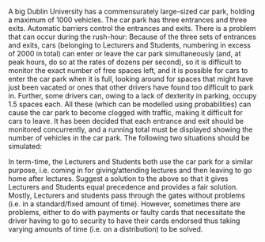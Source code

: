 A big Dublin University has a commensurately large-sized car park, holding a maximum of 1000 vehicles. The car park has three entrances and three exits. Automatic barriers control the entrances and exits. There is a problem that can occur during the rush-hour: Because of the three sets of entrances and exits, cars (belonging to Lecturers and Students, numbering in excess of 2000 in total) can enter or leave the car park simultaneously (and, at peak hours, do so at the rates of dozens per second), so it is difficult to monitor the exact number of free spaces left, and it is possible for cars to enter the car park when it is full, looking around for spaces that might have just been vacated or ones that other drivers have found too difficult to park in. Further, some drivers can, owing to a lack of dexterity in parking, occupy 1.5 spaces each. All these (which can be modelled using probabilities) can cause the car park to become clogged with traffic, making it difficult for cars to leave. It has been decided that each entrance and exit should be monitored concurrently, and a running total must be displayed showing the number of vehicles in the car park.  The following two situations should be simulated:
 
In term-time, the Lecturers and Students both use the car park for a similar purpose, i.e. coming in for giving/attending lectures and then leaving to go home after lectures.  Suggest a solution to the above so that it gives Lecturers and Students equal precedence and provides a fair solution.
Mostly, Lecturers and students pass through the gates without problems (i.e. in a standard/fixed amount of time).  However, sometimes there are problems, either to do with payments or faulty cards that necessitate the driver having to go to security to have their cards endorsed thus taking varying amounts of time (i.e. on a distribution) to be solved.
